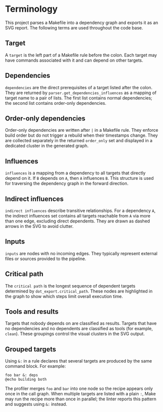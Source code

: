 # Terminology

This project parses a Makefile into a dependency graph and exports it as an SVG report. The following terms are used throughout the code base.

## Target
A `target` is the left part of a Makefile rule before the colon. Each target may have commands associated with it and can depend on other targets.

## Dependencies
`dependencies` are the direct prerequisites of a target listed after the colon. They are returned by `parser.get_dependencies_influences` as a mapping of target name to a pair of lists. The first list contains normal dependencies; the second list contains order-only dependencies.

## Order-only dependencies
Order-only dependencies are written after `|` in a Makefile rule. They enforce build order but do not trigger a rebuild when their timestamps change. They are collected separately in the returned `order_only` set and displayed in a dedicated cluster in the generated graph.

## Influences
`influences` is a mapping from a dependency to all targets that directly depend on it. If `B` depends on `A`, then `A` influences `B`. This structure is used for traversing the dependency graph in the forward direction.

## Indirect influences
`indirect influences` describe transitive relationships. For a dependency `A`, the indirect influences set contains all targets reachable from `A` via more than one edge, excluding direct dependents. They are drawn as dashed arrows in the SVG to avoid clutter.

## Inputs
`inputs` are nodes with no incoming edges. They typically represent external files or sources provided to the pipeline.

## Critical path
The `critical path` is the longest sequence of dependent targets determined by `dot_export.critical_path`. These nodes are highlighted in the graph to show which steps limit overall execution time.

## Tools and results
Targets that nobody depends on are classified as results. Targets that have no dependencies and no dependents are classified as tools (for example, `clean`). These groupings control the visual clusters in the SVG output.

## Grouped targets

Using `&:` in a rule declares that several targets are produced by the same
command block. For example:

```make
foo bar &: deps
@echo building both
```

The profiler merges `foo` and `bar` into one node so the recipe appears only
once in the call graph. When multiple targets are listed with a plain `:`, Make
may run the recipe more than once in parallel; the linter reports this pattern
and suggests using `&:` instead.

